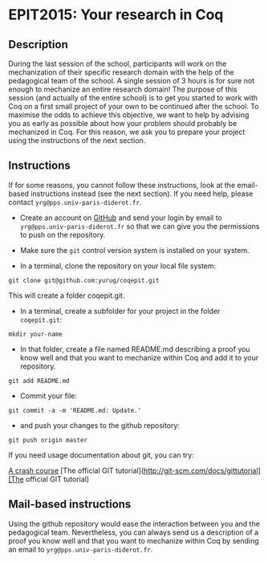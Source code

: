 # EPIT2015: Your research in Coq

## Description

During the last session of the school, participants will work on the
mechanization of their specific research domain with the help of the
pedagogical team of the school. A single session of 3 hours is for
sure not enough to mechanize an entire research domain! The purpose of
this session (and actually of the entire school) is to get you started
to work with Coq on a first small project of your own to be continued
after the school. To maximise the odds to achieve this objective, we
want to help by advising you as early as possible about how your
problem should probably be mechanized in Coq. For this reason, we ask
you to prepare your project using the instructions of the next section.

## Instructions

If for some reasons, you cannot follow these instructions, look at
the email-based instructions instead (see the next section). If you
need help, please contact `yrg@pps.univ-paris-diderot.fr`.

- Create an account on [GitHub](http://github.com) and send your
  login by email to `yrg@pps.univ-paris-diderot.fr` so that we
  can give you the permissions to push on the repository.

- Make sure the `git` control version system is installed on your system.

- In a terminal, clone the repository on your local file system:

```
git clone git@github.com:yurug/coqepit.git
```

This will create a folder coqepit.git.

- In a terminal, create a subfolder for your project in the folder `coqepit.git`:

```
mkdir your-name
```

- In that folder, create a file named README.md describing a proof
  you know well and that you want to mechanize within Coq and add
  it to your repository.

```
git add README.md
```

- Commit your file:

```
git commit -a -m 'README.md: Update.'
```

- and push your changes to the github repository:

```
git push origin master
```

If you need usage documentation about git, you can try:

[A crash course](https://earlyandoften.wordpress.com/2012/05/03/git-crashcourse/)
[The official GIT tutorial](http://git-scm.com/docs/gittutorial][The official GIT tutorial)

## Mail-based instructions

Using the github repository would ease the interaction between you and
the pedagogical team. Nevertheless, you can always send us a description
of a proof you know well and that you want to mechanize within Coq by
sending an email to `yrg@pps.univ-paris-diderot.fr`.